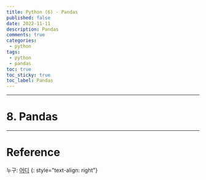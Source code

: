 ```yaml
---
title: Python (6) - Pandas
published: false
date: 2022-11-11
description: Pandas
comments: true
categories:
 - python
tags:
 - python
 - pandas
toc: true
toc_sticky: true
toc_label: Pandas
---
```

---
# 8. Pandas














---
# Reference
누구: [어디](하이퍼링크)
{: style="text-align: right"}
